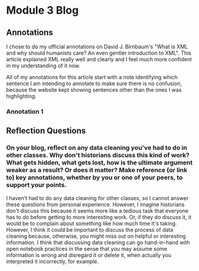 # Module 3 Blog

## Annotations

I chose to do my official annotations on David J. Birnbaum's "What is XML and why should humanists care? An even gentler introduction to XML". This article explained XML really well and clearly and I feel much more confident in my understanding of it now. 

All of my annotations for this article start with a note identifying which sentence I am intending to annotate to make sure there is no confusion, because the website kept showing sentences other than the ones I was highlighting.

### Annotation 1

## Reflection Questions

### On your blog, reflect on any data cleaning you've had to do in other classes. Why don't historians discuss this kind of work? What gets hidden, what gets lost, how is the ultimate argument weaker as a result? Or does it matter? Make reference (or link to) key annotations, whether by you or one of your peers, to support your points.

I haven't had to do any data cleaning for other classes, so I cannot answer these questions from personal experience. However, I imagine historians don't discuss this because it seems more like a tedious task that everyone has to do before getting to more interesting work. Or, if they do discuss it, it would be to complain about something like how much time it's taking. However, I think it could be important to discuss the process of data cleaning because, otherwise, you might miss out on helpful or interesting information. I think that discussing data cleaning can go hand-in-hand with open notebook practices in the sense that you may assume some information is wrong and disregard it or delete it, when actually you interpreted it incorrectly, for example. 
